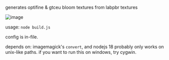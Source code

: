 generates optifine & gtceu bloom textures from labpbr textures

![image](https://github.com/anonymouseMC/resource-packer/assets/137281947/dc14c931-7240-4512-b74f-91d20c594a9a)

usage: `node build.js`

config is in-file.

depends on: imagemagick's `convert`, and nodejs 18
probably only works on unix-like paths. if you want to run this on windows, try cygwin.
